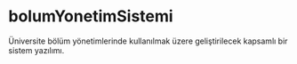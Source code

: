 # bolumYonetimSistemi
Üniversite bölüm yönetimlerinde kullanılmak üzere geliştirilecek kapsamlı bir sistem yazılımı.
